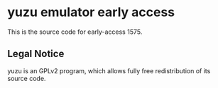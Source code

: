 yuzu emulator early access
=============

This is the source code for early-access 1575.

## Legal Notice

yuzu is an GPLv2 program, which allows fully free redistribution of its source code.
